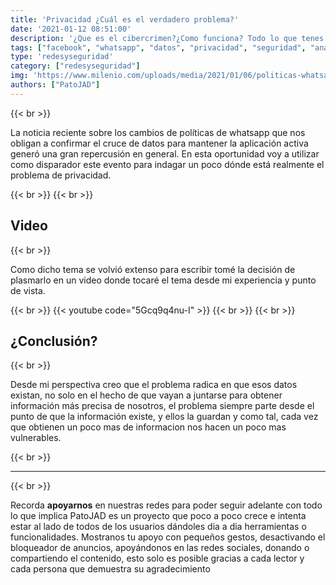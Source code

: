 ```yaml
---
title: 'Privacidad ¿Cuál es el verdadero problema?'
date: '2021-01-12 08:51:00'
description: '¿Que es el cibercrimen?¿Como funciona? Todo lo que tenes que saber'
tags: ["facebook", "whatsapp", "datos", "privacidad", "seguridad", "analisis", "opinion"]
type: 'redesyseguridad'
category: ["redesyseguridad"]
img: 'https://www.milenio.com/uploads/media/2021/01/06/politicas-whatsapp-desatan-memes-redes.jpg'
authors: ["PatoJAD"]
---
```


{{< br >}}

La noticia reciente sobre los cambios de políticas de whatsapp que nos obligan a confirmar el cruce de datos para mantener la aplicación activa generó una gran repercusión en general. En esta oportunidad voy a utilizar como disparador este evento para indagar un poco dónde está realmente el problema de privacidad.

{{< br >}}
{{< br >}}

## Video

{{< br >}}

Como dicho tema se volvió extenso para escribir tomé la decisión de plasmarlo en un video donde tocaré el tema desde mi experiencia y punto de vista.

{{< br >}}
{{< youtube code="5Gcq9q4nu-I" >}}
{{< br >}}
{{< br >}}

## ¿Conclusión?

{{< br >}}

Desde mi perspectiva creo que el problema radica en que esos datos existan, no solo en el hecho de que vayan a juntarse para obtener información más precisa de nosotros, el problema siempre parte desde el punto de que la información existe, y ellos la guardan y como tal, cada vez que obtienen un poco mas de informacion nos hacen un poco mas vulnerables.

{{< br >}}

---

{{< br >}}

Recorda **apoyarnos** en nuestras redes para poder seguir adelante con todo lo que implica PatoJAD es un proyecto que poco a poco crece e intenta estar al lado de todos de los usuarios dándoles dia a dia herramientas o funcionalidades. Mostranos tu apoyo con pequeños gestos, desactivando el bloqueador de anuncios, apoyándonos en las redes sociales, donando o compartiendo el contenido, esto solo es posible gracias a cada lector y cada persona que demuestra su agradecimiento

